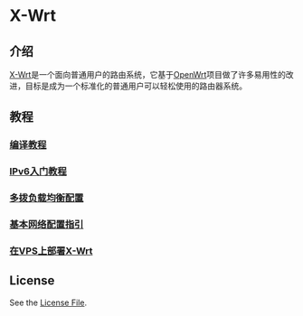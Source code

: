 # X-Wrt

## 介绍

[X-Wrt](https://x-wrt.com/)是一个面向普通用户的路由系统，它基于[OpenWrt](https://openwrt.org/)项目做了许多易用性的改进，目标是成为一个标准化的普通用户可以轻松使用的路由器系统。

## 教程

### [编译教程](https://blog.x-wrt.com/docs/build.html)
### [IPv6入门教程](https://blog.x-wrt.com/docs/ipv6-intr.html)
### [多拨负载均衡配置](https://blog.x-wrt.com/docs/xwan.html)
### [基本网络配置指引](https://blog.x-wrt.com/docs/net-basic.html)
### [在VPS上部署X-Wrt](https://blog.x-wrt.com/docs/install-on-vps/)

## License

See the [License File](./LICENSE.md).
